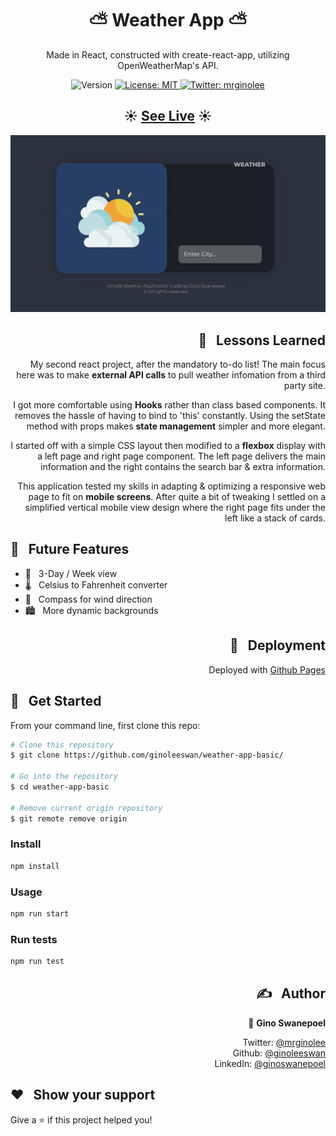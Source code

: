 <h1 align="center">⛅ Weather App ⛅</h1>

<p align="center"> Made in React, constructed with create-react-app, utilizing OpenWeatherMap's API. </p>
<p align="center">
  <img alt="Version" src="https://img.shields.io/badge/version-0.1.0-blue.svg?cacheSeconds=2592000" />
  <a href="#" target="_blank">
    <img alt="License: MIT" src="https://img.shields.io/badge/License-MIT-yellow.svg" />
  </a>
  <a href="https://twitter.com/mrginolee" target="_blank">
    <img alt="Twitter: mrginolee" src="https://img.shields.io/twitter/follow/mrginolee.svg?style=social" />
  </a>
</p>

<h2 align="center">☀️ <a href="https://ginoleeswan.github.io/weather-app-basic/">See Live</a> ☀️</h2>

<p align="center">
  <a href="https://ginoleeswan.github.io/weather-app-basic/">
    <img src="./images/weather-app.gif" style="background: none;"  alt="animated" />
  </a>
</p>

<h2 align="right">📖 &nbsp; Lessons Learned</h2>

<div align="right">

My second react project, after the mandatory to-do list!
The main focus here was to make **external API calls** to pull weather infomation from a third party site.

I got more comfortable using **Hooks** rather than class based components. It removes the hassle of having to bind to 'this' constantly. Using the setState method with props makes **state management** simpler and more elegant.

I started off with a simple CSS layout then modified to a **flexbox** display with a left page and right page component. The left page delivers the main information and the right contains the search bar & extra information.

This application tested my skills in adapting & optimizing a responsive web page to fit on **mobile screens**. After quite a bit of tweaking I settled on a simplified vertical mobile view design where the right page fits under the left like a stack of cards.

</div>

## 🔮 &nbsp; Future Features

- 📅 &nbsp; 3-Day / Week view
- 🌡️ &nbsp; Celsius to Fahrenheit converter
- 🧭 &nbsp; Compass for wind direction
- 🏙️ &nbsp; More dynamic backgrounds

<h2 align="right">🚀 &nbsp; Deployment</h2>
<div align="right">

Deployed with [Github Pages](https://ginoleeswan.github.io/weather-app-basic/)

</div>

## 🔨 &nbsp; Get Started

From your command line, first clone this repo:

```sh
# Clone this repository
$ git clone https://github.com/ginoleeswan/weather-app-basic/

# Go into the repository
$ cd weather-app-basic

# Remove current origin repository
$ git remote remove origin
```

### Install

```sh
npm install
```

### Usage

```sh
npm run start
```

### Run tests

```sh
npm run test
```

<div align="right">

## ✍️ &nbsp; Author

👤 **Gino Swanepoel**

&nbsp; Twitter: [@mrginolee](https://twitter.com/mrginolee)\
 &nbsp; Github: [@ginoleeswan](https://github.com/ginoleeswan)\
 &nbsp; LinkedIn: [@ginoswanepoel](https://linkedin.com/in/ginoswanepoel)

</div>

## ❤️ &nbsp; Show your support

Give a ⭐️ if this project helped you!
